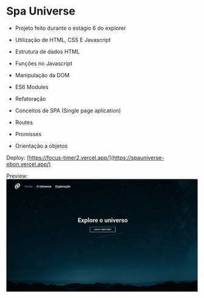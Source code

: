 # Spa Universe

- Projeto feito durante o estágio 6 do explorer 
- Utilização de HTML, CSS E Javascript 


- Estrutura de dados HTML
- Funções no Javascript
- Manipulação da DOM
- ES6 Modules
- Refatoração
- Conceitos de SPA (Single page aplication)
- Routes
- Promisses
- Orientação a objetos




Deploy: [https://focus-timer2.vercel.app/](https://spauniverse-ebon.vercel.app/)

Preview: 
![preview](./preview.png)
